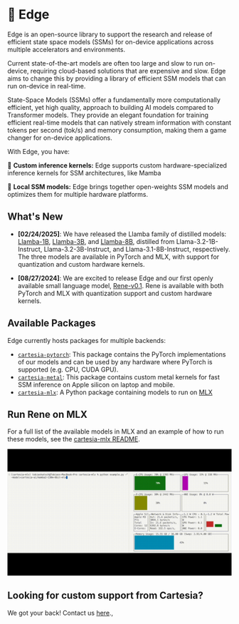 # 📏 Edge

Edge is an open-source library to support the research and release of efficient state space models (SSMs) for on-device applications across multiple accelerators and environments.

Current state-of-the-art models are often too large and slow to run on-device, requiring cloud-based solutions that are expensive and slow. Edge aims to change this by providing a library of efficient SSM models that can run on-device in real-time. 

State-Space Models (SSMs) offer a fundamentally more computationally efficient, yet high quality, approach to building AI models compared to Transformer models. They provide an elegant foundation for training efficient real-time models that can natively stream information with constant tokens per second (tok/s) and memory consumption, making them a game changer for on-device applications.

With Edge, you have:

📏 **Custom inference kernels:** Edge supports custom hardware-specialized inference kernels for SSM architectures, like Mamba

📏 **Local SSM models:** Edge brings together open-weights SSM models and optimizes them for multiple hardware platforms.

## What's New
- **[02/24/2025]**: We have released the Llamba family of distilled models: [Llamba-1B](https://huggingface.co/cartesia-ai/Llamba-1B), [Llamba-3B](https://huggingface.co/cartesia-ai/Llamba-3B), and [Llamba-8B](https://huggingface.co/cartesia-ai/Llamba-8B), distilled from Llama-3.2-1B-Instruct, Llama-3.2-3B-Instruct, and Llama-3.1-8B-Instruct, respectively. The three models are available in PyTorch and MLX, with support for quantization and custom hardware kernels.

- **[08/27/2024]**: We are excited to release Edge and our first openly available small language model, [Rene-v0.1](https://huggingface.co/cartesia-ai/Rene-v0.1-1.3b-pytorch). Rene is available with both PyTorch and MLX with quantization support and custom hardware kernels.


## Available Packages
Edge currently hosts packages for multiple backends:
- [`cartesia-pytorch`](cartesia-pytorch/): This package contains the PyTorch implementations of our models and can be used by any hardware where PyTorch is supported (e.g. CPU, CUDA GPU).
- [`cartesia-metal`](cartesia-metal/): This package contains custom metal kernels for fast SSM inference on Apple silicon on laptop and mobile.
- [`cartesia-mlx`](cartesia-mlx/): A Python package containing models to run on [MLX](https://github.com/ml-explore/mlx)

## Run Rene on MLX
For a full list of the available models in MLX and an example of how to run these models, see the [cartesia-mlx README](cartesia-mlx/README.md).

![Language Model](cartesia-mlx/assets/lm-demo.gif)

## Looking for custom support from Cartesia?
We got your back! Contact us [here](bit.ly/cartesiaondevice)., 